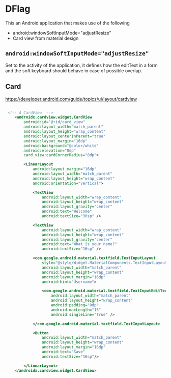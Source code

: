 # DFlag

This an Android application that makes use of the following


- android:windowSoftInputMode="adjustResize" 
- Card view from material design



## ```android:windowSoftInputMode="adjustResize"```

Set to the activity of the application, it defines how the editText in a form and the soft keyboard should behave in case of possible overlap.

## Card
https://developer.android.com/guide/topics/ui/layout/cardview

```xml 

 <!-- A CardView  -->
    <androidx.cardview.widget.CardView
        android:id="@+id/card_view"
        android:layout_width="match_parent"
        android:layout_height="wrap_content"
        android:layout_centerInParent="true"
        android:layout_margin="16dp"
        android:background="@color/white"
        android:elevation="8dp"
        card_view:cardCornerRadius="8dp">

        <LinearLayout
            android:layout_margin="16dp"
            android:layout_width="match_parent"
            android:layout_height="wrap_content"
            android:orientation="vertical">

            <TextView
                android:layout_width="wrap_content"
                android:layout_height="wrap_content"
                android:layout_gravity="center"
                android:text="Welcome"
                android:textSize="30sp" />

            <TextView
                android:layout_width="wrap_content"
                android:layout_height="wrap_content"
                android:layout_gravity="center"
                android:text="What is your name?"
                android:textSize="16sp" />

            <com.google.android.material.textfield.TextInputLayout
                style="@style/Widget.MaterialComponents.TextInputLayout.OutlinedBox.Dense"
                android:layout_width="match_parent"
                android:layout_height="wrap_content"
                android:layout_margin="16dp"
                android:hint="Username">

                <com.google.android.material.textfield.TextInputEditText
                    android:layout_width="match_parent"
                    android:layout_height="wrap_content"
                    android:padding="8dp"
                    android:maxLength="15"
                    android:singleLine="true" />

            </com.google.android.material.textfield.TextInputLayout>

            <Button
                android:layout_width="match_parent"
                android:layout_height="wrap_content"
                android:layout_margin="16dp"
                android:text="Save"
                android:textSize="16sp"/>

        </LinearLayout>
    </androidx.cardview.widget.CardView>
```


